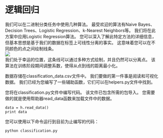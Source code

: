 # 逻辑回归
我们可以在二进制分类任务中使用几种算法。 最受欢迎的算法有Naive Bayes、Decision Trees、Logistic Regression、k-Nearest Neighbors等。 我们将在此方案中应用Logistic Regression算法。
您可以深入了解此特定方法的详细信息，但基本思想是基于我们的数据在标签上可线性分离的事实。 这意味着您可以在不同颜色的点之间绘制线条。<br>
![](http://kfcoding-static.oss-cn-hangzhou.aliyuncs.com/gitcourse-ml/logistic_regression.png) </br>
我们处于幸运的位置，这条线可以通过多种方式绘制，并且仍然可以分离点。 该算法在训练阶段期间调整系数，使得从点到线的距离最小化。

数据存储在classification_data.csv文件中。 我们要做的第一件事是阅读和可视化数据。 我们已经为您编写了一些辅助函数，它们可以在helpers.py文件中找到。

您将在classification.py文件中编写代码。 该文件已包含所需的包导入。 您需要做的就是使用帮助器read_data函数来加载文件中的数据。
```
data = h.read_data()
print data
```
您可以使用以下命令运行到目前为止编写的代码：
```
python classification.py
```


